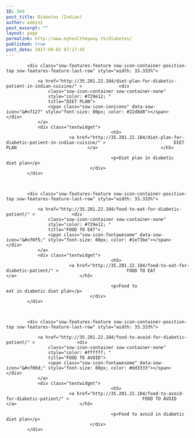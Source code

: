 ```yaml
---
ID: 504
post_title: Diabetes (Indian)
author: admin1
post_excerpt: ""
layout: page
permalink: http://www.myhealthmyway.tk/diabetes/
published: true
post_date: 2017-09-02 07:17:45
---
```

<div id="pl-504"  class="panel-layout" ><div id="pg-504-0"  class="panel-grid panel-has-style"  data-style="{&quot;padding&quot;:&quot;8% 5% 5% 5%&quot;,&quot;background_display&quot;:&quot;tile&quot;,&quot;cell_alignment&quot;:&quot;flex-start&quot;}" ><div class="panel-row-style panel-row-style-for-504-0" ><div id="pgc-504-0-0"  class="panel-grid-cell"  data-weight="1" ><div id="panel-504-0-0-0" class="so-panel widget widget_sow-features panel-first-child panel-last-child" data-index="0" data-style="{&quot;background_display&quot;:&quot;tile&quot;}" ><div class="so-widget-sow-features so-widget-sow-features-default-1723978e3ea1">
<div class="sow-features-list sow-features-responsive">

			
			
			<div class="sow-features-feature sow-icon-container-position-top sow-features-feature-last-row" style="width: 33.333%">

				<a href="http://35.201.22.184/diet-plan-for-diabetic-patient-in-indian-cuisine/" >				<div
					class="sow-icon-container sow-container-none"
                    style="color: #729e12; "
					title="DIET PLAN">
					<span class="sow-icon-ionicons" data-sow-icon="&#xf127" style="font-size: 80px; color: #22d8d8"></span>				</div>
				</a>
				<div class="textwidget">
											<h5>
							<a href="http://35.201.22.184/diet-plan-for-diabetic-patient-in-indian-cuisine/" >							DIET PLAN							</a>						</h5>
					
											<p>Diet plan in diabetic diet plan</p>					
									</div>
			</div>

		
			
			<div class="sow-features-feature sow-icon-container-position-top sow-features-feature-last-row" style="width: 33.333%">

				<a href="http://35.201.22.184/food-to-eat-for-diabetic-patient/" >				<div
					class="sow-icon-container sow-container-none"
                    style="color: #729e12; "
					title="FOOD TO EAT">
					<span class="sow-icon-fontawesome" data-sow-icon="&#xf0f5;" style="font-size: 80px; color: #1e73be"></span>				</div>
				</a>
				<div class="textwidget">
											<h5>
							<a href="http://35.201.22.184/food-to-eat-for-diabetic-patient/" >							FOOD TO EAT							</a>						</h5>
					
											<p>Food to eat in diabetic diet plan</p>					
									</div>
			</div>

		
			
			<div class="sow-features-feature sow-icon-container-position-top sow-features-feature-last-row" style="width: 33.333%">

				<a href="http://35.201.22.184/food-to-avoid-for-diabetic-patient/" >				<div
					class="sow-icon-container sow-container-none"
                    style="color: #ffffff; "
					title="FOOD TO AVOID">
					<span class="sow-icon-fontawesome" data-sow-icon="&#xf00d;" style="font-size: 80px; color: #dd3333"></span>				</div>
				</a>
				<div class="textwidget">
											<h5>
							<a href="http://35.201.22.184/food-to-avoid-for-diabetic-patient/" >							FOOD TO AVOID							</a>						</h5>
					
											<p>Food to avoid in diabetic diet plan</p>					
									</div>
			</div>

			
</div>
</div></div></div></div></div></div>